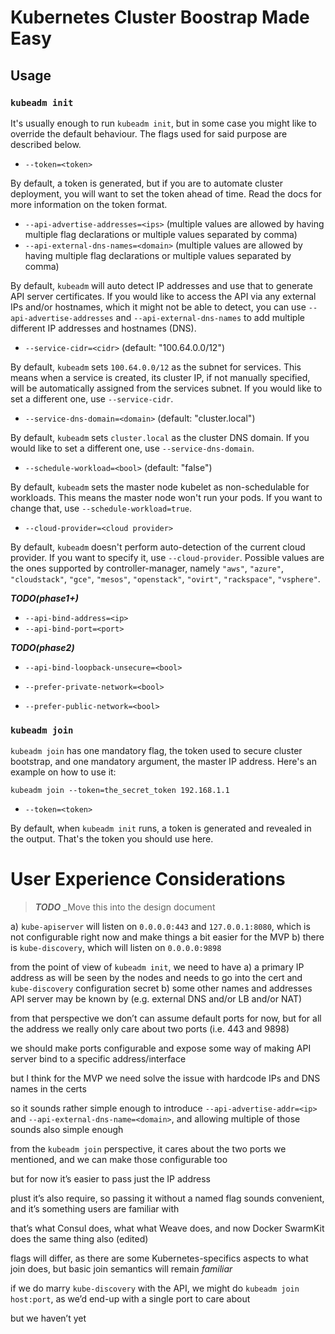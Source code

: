 # Kubernetes Cluster Boostrap Made Easy

## Usage

### `kubeadm init`

It's usually enough to run `kubeadm init`, but in some case you might like to override the
default behaviour. The flags used for said purpose are described below.

- `--token=<token>`

By default, a token is generated, but if you are to automate cluster deployment, you will want to
set the token ahead of time. Read the docs for more information on the token format.

- `--api-advertise-addresses=<ips>` (multiple values are allowed by having multiple flag declarations or multiple values separated by comma)
- `--api-external-dns-names=<domain>` (multiple values are allowed by having multiple flag declarations or multiple values separated by comma)

By default, `kubeadm` will auto detect IP addresses and use that to generate API server certificates.
If you would like to access the API via any external IPs and/or hostnames, which it might not be able
to detect, you can use `--api-advertise-addresses` and `--api-external-dns-names` to add multiple
different IP addresses and hostnames (DNS).

- `--service-cidr=<cidr>` (default: "100.64.0.0/12")

By default, `kubeadm` sets `100.64.0.0/12` as the subnet for services. This means when a service is created, its cluster IP, if not manually specified, 
will be automatically assigned from the services subnet. If you would like to set a different one, use `--service-cidr`.

- `--service-dns-domain=<domain>` (default: "cluster.local")

By default, `kubeadm` sets `cluster.local` as the cluster DNS domain. If you would like to set a different one, use `--service-dns-domain`.

- `--schedule-workload=<bool>` (default: "false")

By default, `kubeadm` sets the master node kubelet as non-schedulable for workloads. This means the master node won't run your pods. If you want to change that, 
use `--schedule-workload=true`.

- `--cloud-provider=<cloud provider>`

By default, `kubeadm` doesn't perform auto-detection of the current cloud provider. If you want to specify it, use `--cloud-provider`. Possible values are
the ones supported by controller-manager, namely `"aws"`, `"azure"`, `"cloudstack"`, `"gce"`, `"mesos"`, `"openstack"`, `"ovirt"`, `"rackspace"`, `"vsphere"`.

***TODO(phase1+)***

- `--api-bind-address=<ip>`
- `--api-bind-port=<port>`

***TODO(phase2)***

- `--api-bind-loopback-unsecure=<bool>`

- `--prefer-private-network=<bool>`
- `--prefer-public-network=<bool>`

### `kubeadm join`

`kubeadm join` has one mandatory flag, the token used to secure cluster bootstrap, and one mandatory argument, the master IP address.
Here's an example on how to use it:

`kubeadm join --token=the_secret_token 192.168.1.1`

- `--token=<token>`

By default, when `kubeadm init` runs, a token is generated and revealed in the output. That's the token you should use here.

# User Experience Considerations

> ***TODO*** _Move this into the design document

a) `kube-apiserver` will listen on `0.0.0.0:443` and `127.0.0.1:8080`, which is not configurable right now and make things a bit easier for the MVP
b) there is `kube-discovery`, which will listen on `0.0.0.0:9898`


from the point of view of `kubeadm init`, we need to have
a) a primary IP address as will be seen by the nodes and needs to go into the cert and `kube-discovery` configuration secret
b) some other names and addresses API server may be known by (e.g. external DNS and/or LB and/or NAT)

from that perspective we don’t can assume default ports for now, but for all the address we really only care about two ports (i.e.  443 and 9898)

we should make ports configurable and expose some way of making API server bind to a specific address/interface

but I think for the MVP we need solve the issue with hardcode IPs and DNS names in the certs

so it sounds rather simple enough to introduce  `--api-advertise-addr=<ip>` and `--api-external-dns-name=<domain>`, and allowing multiple of those sounds also simple enough

from the `kubeadm join` perspective, it cares about the two ports we mentioned, and we can make those configurable too

but for now it’s easier to pass just the IP address

plust it’s also require, so passing it without a named flag sounds convenient, and it’s something users are familiar with

that’s what Consul does, what what Weave does, and now Docker SwarmKit does the same thing also (edited)

flags will differ, as there are some Kubernetes-specifics aspects to what join does, but basic join semantics will remain _familiar_

if we do marry `kube-discovery` with the API, we might do `kubeadm join host:port`, as we’d end-up with a single port to care about

but we haven’t yet
